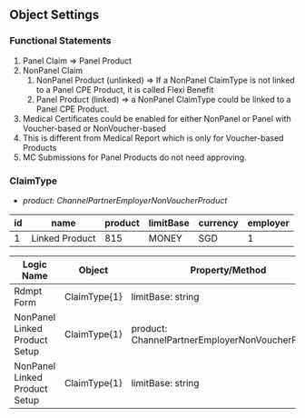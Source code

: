## Object Settings
### Functional Statements
1. Panel Claim => Panel Product
1. NonPanel Claim 
    1. NonPanel Product (unlinked) => If a NonPanel ClaimType is not linked to a Panel CPE Product, it is called Flexi Benefit
    1. Panel Product (linked) => a NonPanel ClaimType could be linked to a Panel CPE Product.
1. Medical Certificates could be enabled for either NonPanel or Panel with Voucher-based or NonVoucher-based
1. This is different from Medical Report which is only for Voucher-based Products
1. MC Submissions for Panel Products do not need approving.

### ClaimType
- *product: ChannelPartnerEmployerNonVoucherProduct*

id | name | product | limitBase | currency | employer
------------ | ------------- | ------------- | ------------- | ------------- | -------------
1 | Linked Product | 815 | MONEY | SGD | 1


Logic Name | Object | Property/Method | Input | Output | Action
------------ | ------------- | ------------- | ------------- | ------------- | -------------
Rdmpt Form | ClaimType{1} | limitBase: string | MONEY | |
NonPanel Linked Product Setup | ClaimType{1} | product: ChannelPartnerEmployerNonVoucherProduct | 815 | |
NonPanel Linked Product Setup | ClaimType{1} | limitBase: string | MONEY | |

